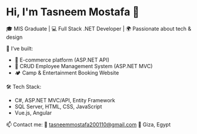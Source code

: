 # Hi, I'm Tasneem Mostafa 👋

🎓 MIS Graduate | 💻 Full Stack .NET Developer | 🌍 Passionate about tech & design

🚀 I’ve built:
- 🛒 E-commerce platform (ASP.NET API)
- 🧾 CRUD Employee Management System (ASP.NET MVC)
- 🏕️ Camp & Entertainment Booking Website

🛠️ Tech Stack:
- C#, ASP.NET MVC/API, Entity Framework
- SQL Server, HTML, CSS, JavaScript
- Vue.js, Angular

📫 Contact me:
📧 tasneemmostafa200110@gmail.com
📍 Giza, Egypt

